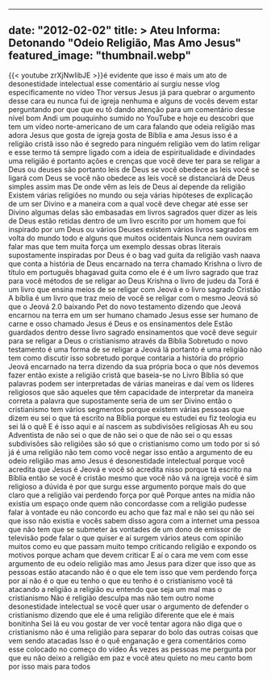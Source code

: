 
---
date: "2012-02-02"
title: > 
    Ateu Informa: Detonando "Odeio Religião, Mas Amo Jesus"
featured_image: "thumbnail.webp"
---
{{< youtube zrXjNwIibJE >}}é evidente que isso é mais um ato de
desonestidade intelectual esse
comentário aí surgiu nesse vlog
especificamente no vídeo Thor versus
Jesus já para quebrar o argumento desse
cara eu nunca fui de igreja nenhuma e
alguns de vocês devem estar perguntando
por que que eu tô dando atenção para um
comentário desse nível bom Andi um
pouquinho sumido no YouTube e hoje eu
descobri que tem um vídeo
norte-americano de um cara falando que
odeia religião mas adora Jesus que gosta
de igreja gosta de Bíblia e ama Jesus
isso é a religião cristã isso não é
segredo para ninguém religião vem do
latim religar e esse termo tá sempre
ligado com a ideia de espiritualidade e
divindades uma religião é portanto ações
e crenças que você deve ter para se
religar a Deus ou deuses são portanto
leis de Deus se você obedece as leis
você se ligará com Deus se você não
obedece as leis você se distanciará de
Deus simples assim mas De onde vêm as
leis de Deus aí depende da religião
Existem várias religiões no mundo ou
seja várias hipóteses de explicação de
um ser Divino e a maneira com a qual
você deve chegar até esse ser Divino
algumas delas são embasadas em livros
sagrados quer dizer as leis de Deus
estão retidas dentro de um livro escrito
por um homem que foi inspirado por um
Deus ou vários Deuses existem vários
livros sagrados em volta do mundo todo e
alguns que muitos ocidentais Nunca nem
ouviram falar mas que tem muita força um
exemplo dessas obras literais
supostamente inspiradas por Deus é o bag
vad guita da religião vash naava que
conta a história de Deus encarnado na
terra chamado Krishna o livro de título
em português bhagavad guita como ele é é
um livro sagrado que traz para você
métodos de se religar ao Deus Krishna o
livro de judeu da Torá é um livro que
ensina meios de se religar com Jeová e o
livro sagrado Cristão A bíblia é um
livro que traz meio de você se religar
com o mesmo Jeová só que o Jeová 2.0
baixando Pet do novo testamento dizendo
que Jeová encarnou na terra em um ser
humano chamado Jesus esse ser humano de
carne e osso chamado Jesus é Deus e os
ensinamentos dele Estão guardados dentro
desse livro sagrado ensinamentos que
você deve seguir para se religar a Deus
o cristianismo através da Bíblia
Sobretudo o novo testamento é uma forma
de se religar a Jeová lá portanto é uma
religião não tem como discutir isso
sobretudo porque contaria a história do
próprio Jeová encarnado na terra dizendo
da sua própria boca o que nós devemos
fazer então existe a religião cristã que
baseia-se no Livro Bíblia só que
palavras podem ser interpretadas de
várias maneiras e daí vem os líderes
religiosos que são aqueles que têm
capacidade de interpretar da maneira
correta a palavra que supostamente seria
de um ser Divino então o cristianismo
tem vários segmentos porque existem
várias pessoas que dizem eu sei o que tá
escrito na Bíblia porque eu estudei eu
fiz teologia eu sei lá o quê E é isso
aqui e aí nascem as subdivisões
religiosas Ah eu sou Adventista de não
sei o que de não sei o que de não sei o
qu essas subdivisões são religiões são
só que o cristianismo como um todo por
si só já é uma religião não tem como
você negar isso então a argumento de eu
odeio religião mas amo Jesus é
desonestidade intelectual porque você
acredita que Jesus é Jeová e você só
acredita nisso porque tá escrito na
Bíblia então se você é cristão mesmo que
você não vá na igreja você é sim
religioso a dúvida é por que surgu esse
argumento porque mais do que claro que a
religião vai perdendo força por quê
Porque antes na mídia não existia um
espaço onde quem não concordasse com a
religião pudesse falar à vontade eu não
concordo eu acho que faz mal e não sei
qu não sei que isso não existia e vocês
sabem disso agora com a internet uma
pessoa que não tem que se submeter às
vontades de um dono de emissor de
televisão pode falar o que quiser e aí
surgem vários ateus com opinião muitos
como eu que passam muito tempo
criticando religião e expondo os motivos
porque acham que devem criticar E aí o
cara me vem com esse argumento de eu
odeio religião mas amo Jesus para dizer
que isso que as pessoas estão atacando
não é o que ele tem isso que vem
perdendo força por aí não é o que eu
tenho o que eu tenho é o cristianismo
você tá atacando a religião a religião
eu entendo que seja um mal mas o
cristianismo Não é religião desculpa mas
não tem outro nome desonestidade
intelectual se você quer usar o
argumento de defender o cristianismo
dizendo que ele é uma religião diferente
que ele é mais bonitinha Sei lá eu vou
gostar de ver você tentar agora não diga
que o cristianismo não é uma religião
para separar do bolo das outras coisas
que vem sendo atacadas Isso é o quê
enganação e gera comentários como esse
colocado no começo do vídeo Às vezes as
pessoas me pergunta por que eu não deixo
a religião em paz e você ateu quieto no
meu canto bom por
isso mais para
todos